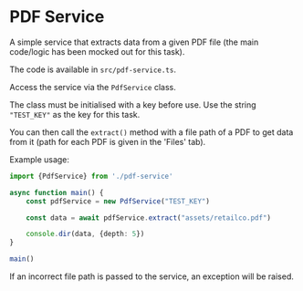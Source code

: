 # PDF Service

A simple service that extracts data from a given PDF file (the main code/logic has been mocked out for this task).

The code is available in `src/pdf-service.ts`.

Access the service via the `PdfService` class.

The class must be initialised with a key before use. Use the string `"TEST_KEY"` as the key for this task.

You can then call the `extract()` method with a file path of a PDF to get data from it (path for each PDF is given in the 'Files' tab).

Example usage:

```typescript
import {PdfService} from './pdf-service'

async function main() {
    const pdfService = new PdfService("TEST_KEY")

    const data = await pdfService.extract("assets/retailco.pdf")

    console.dir(data, {depth: 5})
}

main()
```

If an incorrect file path is passed to the service, an exception will be raised.
